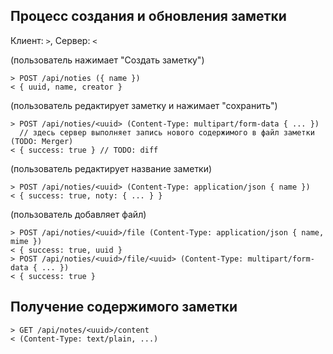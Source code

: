 ## Процесс создания и обновления заметки

Клиент: `>`, Сервер: `<`

(пользователь нажимает "Создать заметку")

```
> POST /api/noties ({ name })
< { uuid, name, creator }
```

(пользователь редактирует заметку и нажимает "сохранить")

```
> POST /api/noties/<uuid> (Content-Type: multipart/form-data { ... })
  // здесь сервер выполняет запись нового содержимого в файл заметки (TODO: Merger)
< { success: true } // TODO: diff
```

(пользователь редактирует название заметки)

```
> POST /api/noties/<uuid> (Content-Type: application/json { name })
< { success: true, noty: { ... } }
```

(пользователь добавляет файл)

```
> POST /api/noties/<uuid>/file (Content-Type: application/json { name, mime })
< { success: true, uuid }
> POST /api/noties/<uuid>/file/<uuid> (Content-Type: multipart/form-data { ... })
< { success: true }
```

## Получение содержимого заметки

```
> GET /api/notes/<uuid>/content
< (Content-Type: text/plain, ...)
```
